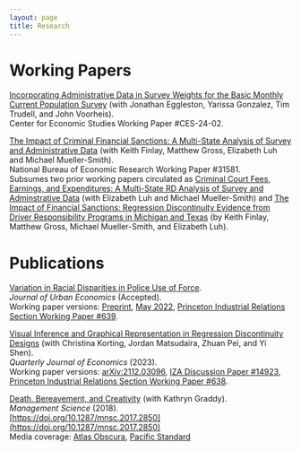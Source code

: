 ```yaml
---
layout: page
title: Research
---
```


# Working Papers
[Incorporating Administrative Data in Survey Weights for the Basic Monthly Current Population Survey](https://www.census.gov/library/working-papers/2024/adrm/CES-WP-24-02.html) (with Jonathan Eggleston, Yarissa Gonzalez, Tim Trudell, and John Voorheis).  
Center for Economic Studies Working Paper #CES-24-02.  

[The Impact of Criminal Financial Sanctions: A Multi-State Analysis of Survey and Administrative Data](https://www.nber.org/papers/w31581) (with Keith Finlay, Matthew Gross, Elizabeth Luh and Michael Mueller-Smith).  
National Bureau of Economic Research Working Paper #31581.  
Subsumes two prior working papers circulated as [Criminal Court Fees, Earnings, and Expenditures: A Multi-State RD Analysis of Survey and Adminstrative Data](https://www.census.gov/library/working-papers/2023/adrm/CES-WP-23-06.html) (with Elizabeth Luh and Michael Mueller-Smith) and [The Impact of Financial Sanctions: Regression Discontinuity Evidence from Driver Responsibility Programs in Michigan and Texas](http://sites.lsa.umich.edu/mgms/wp-content/uploads/sites/283/2023/01/CJARS_FinSanc_DRF_20230119.pdf) (by Keith Finlay, Matthew Gross, Michael Mueller-Smith, and Elizabeth Luh).  

# Publications
[Variation in Racial Disparities in Police Use of Force](https://www.sciencedirect.com/science/article/abs/pii/S0094119023000724).  
*Journal of Urban Economics* (Accepted).  
Working paper versions: [Preprint](research/lieberman_police_force_preprint.pdf), [May 2022](research/lieberman_police_force.pdf), [Princeton Industrial Relations Section Working Paper #639](http://arks.princeton.edu/ark:/88435/dsp01h128nh61r).  

[Visual Inference and Graphical Representation in Regression Discontinuity Designs](https://academic.oup.com/qje/advance-article-abstract/doi/10.1093/qje/qjad011/7068116) (with Christina Korting, Jordan Matsudaira, Zhuan Pei, and Yi Shen).  
*Quarterly Journal of Economics* (2023).  
Working paper versions: [arXiv:2112.03096](https://arxiv.org/abs/2112.03096), [IZA Discussion Paper #14923](https://docs.iza.org/dp14923.pdf), [Princeton Industrial Relations Section Working Paper #638](http://arks.princeton.edu/ark:/88435/dsp013j3335157).  
  
[Death, Bereavement, and Creativity](research/graddy-lieberman-death-bereavement-creativity.pdf) (with Kathryn Graddy).  
*Management Science* (2018).  
[https://doi.org/10.1287/mnsc.2017.2850](https://doi.org/10.1287/mnsc.2017.2850)  
Media coverage: [Atlas Obscura](https://www.atlasobscura.com/articles/study-art-misery-grief-depression-goya-picasso), [Pacific Standard](https://psmag.com/news/misery-may-inhibit-creativity)


